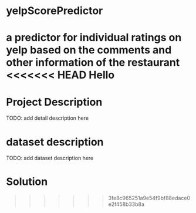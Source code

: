 # yelpScorePredictor
a predictor for individual ratings on yelp based on the comments and other information of the restaurant
<<<<<<< HEAD
Hello
=======

# Project Description
TODO: add detail description here

# dataset description
TODO: add dataset description here

# Solution

>>>>>>> 3fe8c965251a9e54f9bf88edace0e2f458b33b8a
